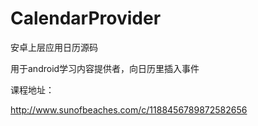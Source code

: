 # CalendarProvider

安卓上层应用日历源码

用于android学习内容提供者，向日历里插入事件

课程地址：

http://www.sunofbeaches.com/c/1188456789872582656
